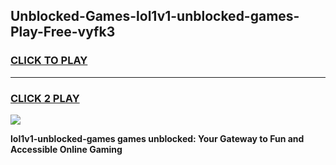 
## Unblocked-Games-lol1v1-unblocked-games-Play-Free-vyfk3
<h3>
<a href="https://premium76.site?title=lol1v1-unblocked-games&ref=23A">CLICK TO PLAY</a></h3>
<hr>

<h3>
<a href="https://premium76.site?title=lol1v1-unblocked-games&ref=23A">CLICK 2 PLAY</a>
  
</h3>

<a href="https://premium76.site?title=lol1v1-unblocked-games&ref=23A"><img src="https://clearcache.store/games.png"></a>


**lol1v1-unblocked-games games unblocked: Your Gateway to Fun and Accessible Online Gaming**
